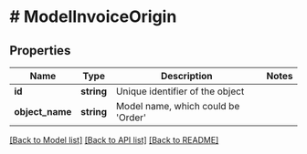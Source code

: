 # # ModelInvoiceOrigin

## Properties

Name | Type | Description | Notes
------------ | ------------- | ------------- | -------------
**id** | **string** | Unique identifier of the object |
**object_name** | **string** | Model name, which could be &#39;Order&#39; |

[[Back to Model list]](../../README.md#models) [[Back to API list]](../../README.md#endpoints) [[Back to README]](../../README.md)
